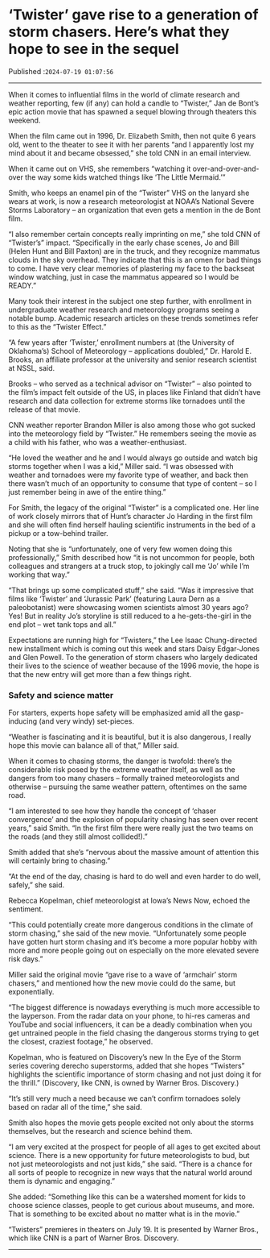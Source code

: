 # ‘Twister’ gave rise to a generation of storm chasers. Here’s what they hope to see in the sequel

Published :`2024-07-19 01:07:56`

---

When it comes to influential films in the world of climate research and weather reporting, few (if any) can hold a candle to “Twister,” Jan de Bont’s epic action movie that has spawned a sequel blowing through theaters this weekend.

When the film came out in 1996, Dr. Elizabeth Smith, then not quite 6 years old, went to the theater to see it with her parents “and I apparently lost my mind about it and became obsessed,” she told CNN in an email interview.

When it came out on VHS, she remembers “watching it over-and-over-and-over the way some kids watched things like ‘The Little Mermaid.’”

Smith, who keeps an enamel pin of the “Twister” VHS on the lanyard she wears at work, is now a research meteorologist at NOAA’s National Severe Storms Laboratory – an organization that even gets a mention in the de Bont film.

“I also remember certain concepts really imprinting on me,” she told CNN of “Twister’s” impact. “Specifically in the early chase scenes, Jo and Bill (Helen Hunt and Bill Paxton) are in the truck, and they recognize mammatus clouds in the sky overhead. They indicate that this is an omen for bad things to come. I have very clear memories of plastering my face to the backseat window watching, just in case the mammatus appeared so I would be READY.”

Many took their interest in the subject one step further, with enrollment in undergraduate weather research and meteorology programs seeing a notable bump. Academic research articles on these trends sometimes refer to this as the “Twister Effect.”

“A few years after ‘Twister,’ enrollment numbers at (the University of Oklahoma’s) School of Meteorology – applications doubled,” Dr. Harold E. Brooks, an affiliate professor at the university and senior research scientist at NSSL, said.

Brooks – who served as a technical advisor on “Twister” – also pointed to the film’s impact felt outside of the US, in places like Finland that didn’t have research and data collection for extreme storms like tornadoes until the release of that movie.

CNN weather reporter Brandon Miller is also among those who got sucked into the meteorology field by “Twister.” He remembers seeing the movie as a child with his father, who was a weather-enthusiast.

“He loved the weather and he and I would always go outside and watch big storms together when I was a kid,” Miller said. “I was obsessed with weather and tornadoes were my favorite type of weather, and back then there wasn’t much of an opportunity to consume that type of content – so I just remember being in awe of the entire thing.”

For Smith, the legacy of the original “Twister” is a complicated one. Her line of work closely mirrors that of Hunt’s character Jo Harding in the first film and she will often find herself hauling scientific instruments in the bed of a pickup or a tow-behind trailer.

Noting that she is “unfortunately, one of very few women doing this professionally,” Smith described how “it is not uncommon for people, both colleagues and strangers at a truck stop, to jokingly call me ‘Jo’ while I’m working that way.”

“That brings up some complicated stuff,” she said. “Was it impressive that films like ‘Twister’ and ‘Jurassic Park’ (featuring Laura Dern as a paleobotanist) were showcasing women scientists almost 30 years ago? Yes! But in reality Jo’s storyline is still reduced to a he-gets-the-girl in the end plot – wet tank tops and all.”

Expectations are running high for “Twisters,” the Lee Isaac Chung-directed new installment which is coming out this week and stars Daisy Edgar-Jones and Glen Powell. To the generation of storm chasers who largely dedicated their lives to the science of weather because of the 1996 movie, the hope is that the new entry will get more than a few things right.

### Safety and science matter

For starters, experts hope safety will be emphasized amid all the gasp-inducing (and very windy) set-pieces.

“Weather is fascinating and it is beautiful, but it is also dangerous, I really hope this movie can balance all of that,” Miller said.

When it comes to chasing storms, the danger is twofold: there’s the considerable risk posed by the extreme weather itself, as well as the dangers from too many chasers – formally trained meteorologists and otherwise – pursuing the same weather pattern, oftentimes on the same road.

“I am interested to see how they handle the concept of ‘chaser convergence’ and the explosion of popularity chasing has seen over recent years,” said Smith. “In the first film there were really just the two teams on the roads (and they still almost collided!).”

Smith added that she’s “nervous about the massive amount of attention this will certainly bring to chasing.”

“At the end of the day, chasing is hard to do well and even harder to do well, safely,” she said.

Rebecca Kopelman, chief meteorologist at Iowa’s News Now, echoed the sentiment.

“This could potentially create more dangerous conditions in the climate of storm chasing,” she said of the new movie. “Unfortunately some people have gotten hurt storm chasing and it’s become a more popular hobby with more and more people going out on especially on the more elevated severe risk days.”

Miller said the original movie “gave rise to a wave of ‘armchair’ storm chasers,” and mentioned how the new movie could do the same, but exponentially.

“The biggest difference is nowadays everything is much more accessible to the layperson. From the radar data on your phone, to hi-res cameras and YouTube and social influencers, it can be a deadly combination when you get untrained people in the field chasing the dangerous storms trying to get the closest, craziest footage,” he observed.

Kopelman, who is featured on Discovery’s new In the Eye of the Storm series covering derecho superstorms, added that she hopes “Twisters” highlights the scientific importance of storm chasing and not just doing it for the thrill.” (Discovery, like CNN, is owned by Warner Bros. Discovery.)

“It’s still very much a need because we can’t confirm tornadoes solely based on radar all of the time,” she said.

Smith also hopes the movie gets people excited not only about the storms themselves, but the research and science behind them.

“I am very excited at the prospect for people of all ages to get excited about science. There is a new opportunity for future meteorologists to bud, but not just meteorologists and not just kids,” she said. “There is a chance for all sorts of people to recognize in new ways that the natural world around them is dynamic and engaging.”

She added: “Something like this can be a watershed moment for kids to choose science classes, people to get curious about museums, and more. That is something to be excited about no matter what is in the movie.”

“Twisters” premieres in theaters on July 19. It is presented by Warner Bros., which like CNN is a part of Warner Bros. Discovery.

---

